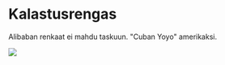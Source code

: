 # Kalastusrengas
Alibaban renkaat ei mahdu taskuun. 
"Cuban Yoyo" amerikaksi. 

<img src=rengas.png>
